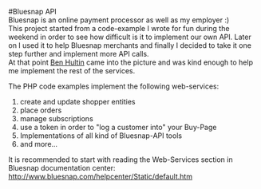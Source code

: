 #Bluesnap API
<br>
Bluesnap is an online payment processor as well as my employer :)<br>
This project started from a code-example I wrote for fun during the weekend in order to see how difficult is it to implement our own API.
Later on I used it to help Bluesnap merchants and finally I decided to take it one step further and implement more API calls.<br>
At that point <a href="https://www.linkedin.com/pub/ben-hultin/40/877/827">Ben Hultin</a> came into the picture 
and was kind enough to help me implement the rest of the services.

The PHP code examples implement the following web-services:<br>
1. create and update shopper entities<br>
2. place orders<br>
3. manage subscriptions<br>
4. use a token in order to "log a customer into" your Buy-Page<br>
5. Implementations of all kind of Bluesnap-API tools<br>
6. and more...

It is recommended to start with reading the Web-Services section in Bluesnap documentation center: http://www.bluesnap.com/helpcenter/Static/default.htm


